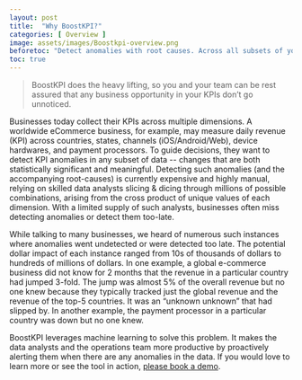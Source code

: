 ```yaml
---
layout: post
title:  "Why BoostKPI?"
categories: [ Overview ]
image: assets/images/Boostkpi-overview.png
beforetoc: "Detect anomalies with root causes. Across all subsets of your data."
toc: true
---
```

>BoostKPI does the heavy lifting, so you and your team can be rest assured that any business opportunity in your KPIs don’t go unnoticed.


Businesses today collect their KPIs across multiple dimensions. A worldwide eCommerce business, for example, may measure daily revenue (KPI) across countries, states, channels (iOS/Android/Web), device hardwares, and payment processors. To guide decisions, they want to detect KPI anomalies in any subset of data -- changes that are both statistically significant and meaningful. Detecting such anomalies (and the accompanying root-causes) is currently expensive and highly manual, relying on skilled data analysts slicing & dicing through millions of possible combinations, arising from the cross product of unique values of each dimension. With a limited supply of such analysts, businesses often miss detecting anomalies or detect them too-late.

While talking to many businesses, we heard of numerous such instances where anomalies went undetected or were detected too late. The potential dollar impact of each instance ranged from 10s of thousands of dollars to hundreds of millions of dollars. In one example, a global e-commerce business did not know for 2 months that the revenue in a particular country had jumped 3-fold. The jump was almost 5% of the overall revenue but no one knew because they typically tracked just the global revenue and the revenue of the top-5 countries. It was an “unknown unknown” that had slipped by. In another example, the payment processor in a particular country was down but no one knew.

BoostKPI leverages machine learning to solve this problem. It makes the data analysts and the operations team more productive by proactively alerting them when there are any anomalies in the data. If you would love to learn more or see the tool in action, <a href="https://www.boostkpi.com/#1#schedule?source=blog" target="_blank">please book a demo</a>. 

